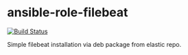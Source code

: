 # ansible-role-filebeat

[![Build Status](https://travis-ci.org/marji/ansible-role-filebeat.svg?branch=master)](https://travis-ci.org/marji/ansible-role-filebeat)

Simple filebeat installation via deb package from elastic repo.
